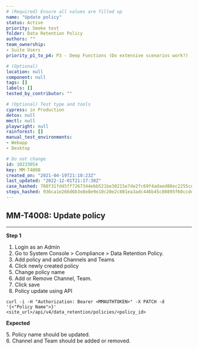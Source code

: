 ```yaml
---
# (Required) Ensure all values are filled up
name: "Update policy"
status: Active
priority: Smoke test
folder: Data Retention Policy
authors: ""
team_ownership:
- Suite Users
priority_p1_to_p4: P3 - Deep Functions (Do extensive scenarios work?)

# (Optional)
location: null
component: null
tags: []
labels: []
tested_by_contributor: ""

# (Optional) Test type and tools
cypress: in Production
detox: null
mmctl: null
playwright: null
rainforest: []
manual_test_environments:
- Webapp
- Desktop

# Do not change
id: 10233054
key: MM-T4008
created_on: "2021-04-19T21:10:23Z"
last_updated: "2022-12-01T21:17:30Z"
case_hashed: 708f31fd45ff7267344ebb521be30215e7de2fc69f4adaed88ec2255ced1c122940e5648cadcbe7bb04881e98844217c
steps_hashed: 936ca1e266d6b3e8e8e9e10c20e2c801ea3adc446b45c80895f60ccde11266d351644695229e822618a1313cda4bac90
---
```


<!-- (Auto-generated) Based on frontmatter's "key" and "name" -->

## MM-T4008: Update policy

---

**Step 1**

1. Login as an Admin
2. Go to System Console > Compliance > Data Retention Policy.
3. Add policy and add Channels and Teams
4. Click newly created policy
5. Change policy name
6. Add or Remove Channel, Team.
7. Click save
8. Policy update using API

```
curl -i -H "Authorization: Bearer <MMAUTHTOKEN>" -X PATCH -d '{<"Policy Name">}' <site_url>/api/v4/data_retention/policies/<policy_id>
```

**Expected**

5\. Policy name should be updated.\
6\. Channel and Team should be added or removed.
